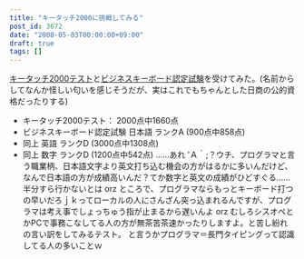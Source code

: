 ```yaml
---
title: "キータッチ2000に挑戦してみる"
post_id: 3672
date: "2008-05-03T00:00:00+09:00"
draft: true
tags: []
---
```



[キータッチ2000テスト](http://www.kentei.ne.jp/keytouch/)と[ビジネスキーボード認定試験](http://www.kentei.ne.jp/bus/)を受けてみた。(名前からしてなんか怪しい匂いを感じそうだが、実はこれでもちゃんとした日商の公的資格だったりする)

  * キータッチ2000テスト： 2000点中1660点
  * ビジネスキーボード認定試験 日本語 ランクA (900点中858点)
  * 同上 英語 ランクD (3000点中1308点)
  * 同上 数字 ランクD (1200点中542点)
……あれ 'Ａ｀;？ウチ、プログラマと言う職業柄、日本語文字より英文打ち込む機会の方がはるかに多いんだけど、なんで日本語の方が成績高いんだ？てか数字と英文の成績がひどすぐる……半分すら行かないとは orz ところで、プログラマならもっとキーボード打つの早いだろｊｋってローカルの人にさんざん突っ込まれるんですが、プログラマは考え事でしょっちゅう指が止まるから遅いんよ orz むしろシスオペとかPCで事務こなしてる人の方が無茶苦茶速かったりしますよ。と苦し紛れの言い訳をしてみるテスト。 と言うかプログラマ＝長門タイピングって認識してる人の多いことｗ
